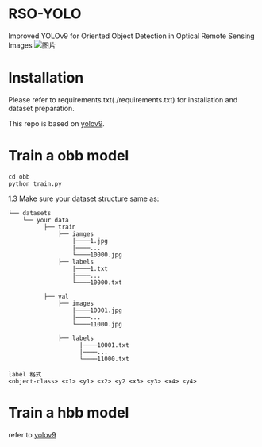# RSO-YOLO
Improved YOLOv9 for Oriented Object Detection in Optical Remote Sensing Images
![图片](./obb/图片30.png)


# Installation
Please refer to requirements.txt(./requirements.txt) for installation and dataset preparation.

This repo is based on [yolov9](https://github.com/WongKinYiu/yolov9). 

# Train a obb model
```shell
cd obb
python train.py
```
1.3 Make sure your dataset structure same as:
```
└── datasets
    └── your data
          ├── train
              ├── iamges
                  |────1.jpg
                  |────...
                  └────10000.jpg
              ├── labels
                  |────1.txt
                  |────...
                  └────10000.txt

          ├── val
              ├── images
                  |────10001.jpg
                  |────...
                  └────11000.jpg
                    
              ├── labels
                    |────10001.txt
                    |────...
                    └────11000.txt
```
```
label 格式
<object-class> <x1> <y1> <x2> <y2 <x3> <y3> <x4> <y4>
```

# Train a hbb model
refer to [yolov9](https://github.com/WongKinYiu/yolov9)

